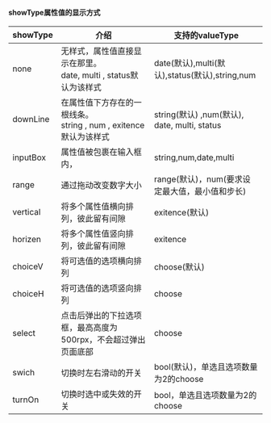 #### showType属性值的显示方式

| showType | 介绍                                                         | 支持的valueType                                |
| -------- | ------------------------------------------------------------ | ---------------------------------------------- |
| none     | 无样式，属性值直接显示在那里。<br />date, multi , status默认为该样式 | date(默认),multi(默认),status(默认),string,num |
| downLine | 在属性值下方存在的一根线条。<br />string , num , exitence默认为该样式 | string(默认) ,num(默认), date, multi, status   |
| inputBox | 属性值被包裹在输入框内，                                     | string,num,date,multi                          |
| range    | 通过拖动改变数字大小                                         | range(默认)，num(要求设定最大值，最小值和步长) |
| vertical | 将多个属性值横向排列，彼此留有间隙                           | exitence(默认)                                 |
| horizen  | 将多个属性值竖向排列，彼此留有间隙                           | exitence                                       |
| choiceV  | 将可选值的选项横向排列                                       | choose(默认)                                   |
| choiceH  | 将可选值的选项竖向排列                                       | choose                                         |
| select   | 点击后弹出的下拉选项框，最高高度为500rpx，不会超过弹出页面底部 | choose                                         |
| swich    | 切换时左右滑动的开关                                         | bool(默认)，单选且选项数量为2的choose          |
| turnOn   | 切换时选中或失效的开关                                       | bool，单选且选项数量为2的choose                |
